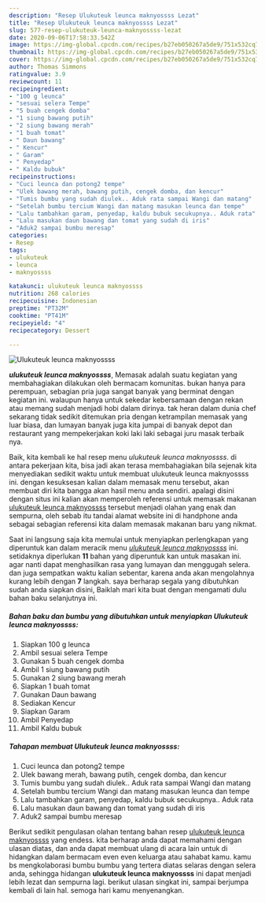 ```yaml
---
description: "Resep Ulukuteuk leunca maknyossss Lezat"
title: "Resep Ulukuteuk leunca maknyossss Lezat"
slug: 577-resep-ulukuteuk-leunca-maknyossss-lezat
date: 2020-09-06T17:58:33.542Z
image: https://img-global.cpcdn.com/recipes/b27eb050267a5de9/751x532cq70/ulukuteuk-leunca-maknyossss-foto-resep-utama.jpg
thumbnail: https://img-global.cpcdn.com/recipes/b27eb050267a5de9/751x532cq70/ulukuteuk-leunca-maknyossss-foto-resep-utama.jpg
cover: https://img-global.cpcdn.com/recipes/b27eb050267a5de9/751x532cq70/ulukuteuk-leunca-maknyossss-foto-resep-utama.jpg
author: Thomas Simmons
ratingvalue: 3.9
reviewcount: 11
recipeingredient:
- "100 g leunca"
- "sesuai selera Tempe"
- "5 buah cengek domba"
- "1 siung bawang putih"
- "2 siung bawang merah"
- "1 buah tomat"
- " Daun bawang"
- " Kencur"
- " Garam"
- " Penyedap"
- " Kaldu bubuk"
recipeinstructions:
- "Cuci leunca dan potong2 tempe"
- "Ulek bawang merah, bawang putih, cengek domba, dan kencur"
- "Tumis bumbu yang sudah diulek.. Aduk rata sampai Wangi dan matang"
- "Setelah bumbu tercium Wangi dan matang masukan leunca dan tempe"
- "Lalu tambahkan garam, penyedap, kaldu bubuk secukupnya.. Aduk rata"
- "Lalu masukan daun bawang dan tomat yang sudah di iris"
- "Aduk2 sampai bumbu meresap"
categories:
- Resep
tags:
- ulukuteuk
- leunca
- maknyossss

katakunci: ulukuteuk leunca maknyossss 
nutrition: 268 calories
recipecuisine: Indonesian
preptime: "PT32M"
cooktime: "PT41M"
recipeyield: "4"
recipecategory: Dessert

---
```



![Ulukuteuk leunca maknyossss](https://img-global.cpcdn.com/recipes/b27eb050267a5de9/751x532cq70/ulukuteuk-leunca-maknyossss-foto-resep-utama.jpg)

<b><i>ulukuteuk leunca maknyossss</i></b>, Memasak adalah suatu kegiatan yang membahagiakan dilakukan oleh bermacam komunitas. bukan hanya para perempuan, sebagian pria juga sangat banyak yang berminat dengan kegiatan ini. walaupun hanya untuk sekedar kebersamaan dengan rekan atau memang sudah menjadi hobi dalam dirinya. tak heran dalam dunia chef sekarang tidak sedikit ditemukan pria dengan ketrampilan memasak yang luar biasa, dan lumayan banyak juga kita jumpai di banyak depot dan restaurant yang mempekerjakan koki laki laki sebagai juru masak terbaik nya.

Baik, kita kembali ke hal resep menu <i>ulukuteuk leunca maknyossss</i>. di antara pekerjaan kita, bisa jadi akan terasa membahagiakan bila sejenak kita menyediakan sedikit waktu untuk membuat ulukuteuk leunca maknyossss ini. dengan kesuksesan kalian dalam memasak menu tersebut, akan membuat diri kita bangga akan hasil menu anda sendiri. apalagi disini dengan situs ini kalian akan memperoleh referensi untuk memasak makanan <u>ulukuteuk leunca maknyossss</u> tersebut menjadi olahan yang enak dan sempurna, oleh sebab itu tandai alamat website ini di handphone anda sebagai sebagian referensi kita dalam memasak makanan baru yang nikmat.




Saat ini langsung saja kita memulai untuk menyiapkan perlengkapan yang diperuntuk kan dalam meracik menu <u><i>ulukuteuk leunca maknyossss</i></u> ini. setidaknya diperlukan <b>11</b> bahan yang diperuntuk kan untuk masakan ini. agar nanti dapat menghasilkan rasa yang lumayan dan menggugah selera. dan juga sempatkan waktu kalian sebentar, karena anda akan mengolahnya kurang lebih dengan <b>7</b> langkah. saya berharap segala yang dibutuhkan sudah anda siapkan disini, Baiklah mari kita buat dengan mengamati dulu bahan baku selanjutnya ini.

<!--inarticleads1-->

##### Bahan baku dan bumbu yang dibutuhkan untuk menyiapkan Ulukuteuk leunca maknyossss:

1. Siapkan 100 g leunca
1. Ambil sesuai selera Tempe
1. Gunakan 5 buah cengek domba
1. Ambil 1 siung bawang putih
1. Gunakan 2 siung bawang merah
1. Siapkan 1 buah tomat
1. Gunakan  Daun bawang
1. Sediakan  Kencur
1. Siapkan  Garam
1. Ambil  Penyedap
1. Ambil  Kaldu bubuk




<!--inarticleads2-->

##### Tahapan membuat Ulukuteuk leunca maknyossss:

1. Cuci leunca dan potong2 tempe
1. Ulek bawang merah, bawang putih, cengek domba, dan kencur
1. Tumis bumbu yang sudah diulek.. Aduk rata sampai Wangi dan matang
1. Setelah bumbu tercium Wangi dan matang masukan leunca dan tempe
1. Lalu tambahkan garam, penyedap, kaldu bubuk secukupnya.. Aduk rata
1. Lalu masukan daun bawang dan tomat yang sudah di iris
1. Aduk2 sampai bumbu meresap




Berikut sedikit pengulasan olahan tentang bahan resep <u>ulukuteuk leunca maknyossss</u> yang endess. kita berharap anda dapat memahami dengan ulasan diatas, dan anda dapat membuat ulang di acara lain untuk di hidangkan dalam bermacam even even keluarga atau sahabat kamu. kamu bs mengkolaborasi bumbu bumbu yang tertera diatas selaras dengan selera anda, sehingga hidangan <b>ulukuteuk leunca maknyossss</b> ini dapat menjadi lebih lezat dan sempurna lagi. berikut ulasan singkat ini, sampai berjumpa kembali di lain hal. semoga hari kamu menyenangkan.
